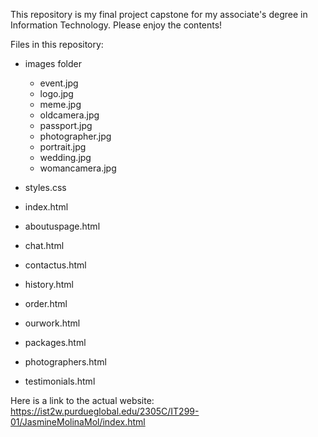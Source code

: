 This repository is my final project capstone for my associate's degree in Information Technology.
Please enjoy the contents!

Files in this repository:
  - images folder
    - event.jpg
    - logo.jpg
    - meme.jpg
    - oldcamera.jpg
    - passport.jpg
    - photographer.jpg
    - portrait.jpg
    - wedding.jpg
    - womancamera.jpg

  - styles.css
  - index.html
  - aboutuspage.html
  - chat.html
  - contactus.html
  - history.html
  - order.html
  - ourwork.html
  - packages.html
  - photographers.html
  - testimonials.html

Here is a link to the actual website:
https://ist2w.purdueglobal.edu/2305C/IT299-01/JasmineMolinaMol/index.html
